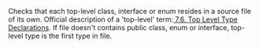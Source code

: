 Checks that each top-level class, interface or enum resides in a source file of its own. Official description of a 'top-level' term:[ 7.6. Top Level Type Declarations][7.6. Top Level Type Declarations]. If file doesn't contains public class, enum or interface, top-level type is the first type in file.


[7.6. Top Level Type Declarations]: https://docs.oracle.com/javase/specs/jls/se11/html/jls-7.html#jls-7.6